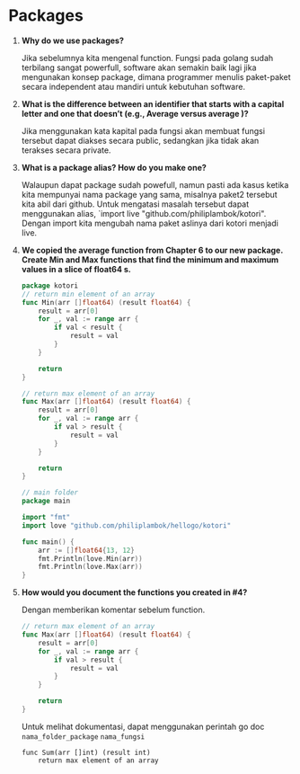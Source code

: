 # Packages

1. **Why do we use packages?**
	
	Jika sebelumnya kita mengenal function. Fungsi pada golang sudah terbilang sangat powerfull, software akan semakin baik lagi jika mengunakan konsep package, dimana programmer menulis paket-paket secara independent atau mandiri untuk kebutuhan software.

2. **What is the difference between an identifier that starts with a capital letter and one that doesn’t (e.g., Average versus average )?**
	
	Jika menggunakan kata kapital pada fungsi akan membuat fungsi tersebut dapat diakses secara public, sedangkan jika tidak akan terakses secara private.

3. **What is a package alias? How do you make one?**
	
	Walaupun dapat package sudah powefull, namun pasti ada kasus ketika kita mempunyai nama package yang sama, misalnya paket2 tersebut kita abil dari github. Untuk mengatasi masalah tersebut dapat menggunakan alias, `import live "github.com/philiplambok/kotori". Dengan import kita mengubah nama paket aslinya dari kotori menjadi live.

4. **We copied the average function from Chapter 6 to our new package. Create Min and Max functions that find the minimum and maximum values in a slice of float64 s.**
	```go
	package kotori
	// return min element of an array
	func Min(arr []float64) (result float64) {
		result = arr[0]
		for _, val := range arr {
			if val < result {
				result = val
			}
		}

		return
	}

	// return max element of an array
	func Max(arr []float64) (result float64) {
		result = arr[0]
		for _, val := range arr {
			if val > result {
				result = val
			}
		}

		return
	}

	// main folder
	package main

	import "fmt"
	import love "github.com/philiplambok/hellogo/kotori"

	func main() {
		arr := []float64{13, 12}
		fmt.Println(love.Min(arr))
		fmt.Println(love.Max(arr))
	}
	```

5. **How would you document the functions you created in #4?**
	
	Dengan memberikan komentar sebelum function. 
	```go
	// return max element of an array
	func Max(arr []float64) (result float64) {
		result = arr[0]
		for _, val := range arr {
			if val > result {
				result = val
			}
		}

		return
	}
	```
	Untuk melihat dokumentasi, dapat menggunakan perintah go doc `nama_folder_package` `nama_fungsi`
	```
	func Sum(arr []int) (result int)  
		return max element of an array
	``` 



















